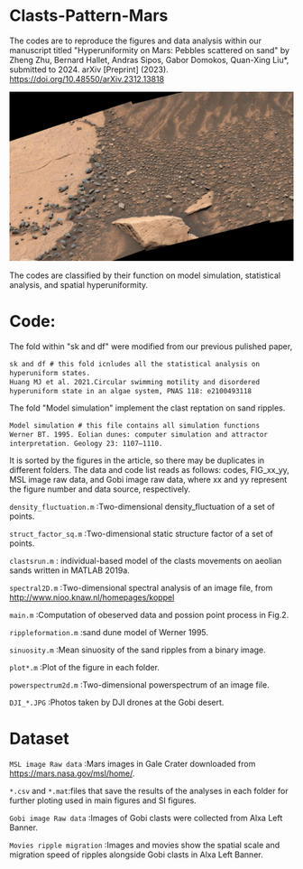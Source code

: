# Clasts-Pattern-Mars
The codes are to reproduce the figures and data analysis within our manuscript titled "Hyperuniformity on Mars: Pebbles scattered on sand" by Zheng Zhu, Bernard Hallet, Andras Sipos, Gabor Domokos, Quan-Xing Liu*, submitted to 2024. arXiv [Preprint] (2023). https://doi.org/10.48550/arXiv.2312.13818

![Pebble_on_Mars](Pebble_on_Mars.png)

The codes are classified by their function on model simulation, statistical analysis, and spatial hyperuniformity. 

# Code:

The fold within "sk and df" were modified from our previous pulished paper,

    sk and df # this fold icnludes all the statistical analysis on hyperuniform states. 
    Huang MJ et al. 2021.Circular swimming motility and disordered hyperuniform state in an algae system, PNAS 118: e2100493118 

The fold "Model simulation"  implement the clast reptation on sand ripples.

    Model simulation # this file contains all simulation functions 
    Werner BT. 1995. Eolian dunes: computer simulation and attractor interpretation. Geology 23: 1107–1110.

It is sorted by the figures in the article, so there may be duplicates in different folders.
The data and code list reads as follows: codes, FIG_xx_yy, MSL image raw data, and Gobi image raw data, where xx and yy represent the figure number and data source, respectively. 

`density_fluctuation.m` :Two-dimensional density_fluctuation of a set of points.

`struct_factor_sq.m` :Two-dimensional static structure factor of a set of points.

`clastsrun.m` : individual-based model of the clasts movements on aeolian sands written in MATLAB 2019a.

`spectral2D.m` :Two-dimensional spectral analysis of an image file, from http://www.nioo.knaw.nl/homepages/koppel

`main.m` :Computation of obeserved data and possion point process in Fig.2.

`rippleformation.m` :sand dune model of Werner 1995.

`sinuosity.m` :Mean sinuosity of the sand ripples from a binary image.

`plot*.m` :Plot of the figure in each folder.

`powerspectrum2d.m` :Two-dimensional powerspectrum of an image file.

`DJI_*.JPG`  :Photos taken by DJI drones at the Gobi desert.

# Dataset

`MSL image Raw data` :Mars images in Gale Crater downloaded from https://mars.nasa.gov/msl/home/.

`*.csv` and `*.mat`:files that save the results of the analyses in each folder for further ploting used in main figures and SI figures.

`Gobi image Raw data` :Images of Gobi clasts were collected from Alxa Left Banner. 

`Movies ripple migration` :Images and movies show the spatial scale and migration speed of ripples  alongside Gobi clasts in Alxa Left Banner. 
